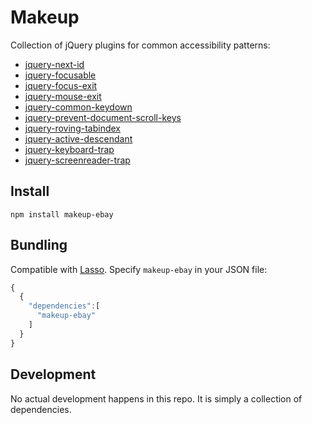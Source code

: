 # Makeup

Collection of jQuery plugins for common accessibility patterns:

* [jquery-next-id](https://github.com/ianmcburnie/jquery-next-id)
* [jquery-focusable](https://github.com/ianmcburnie/jquery-focusable)
* [jquery-focus-exit](https://github.com/ianmcburnie/jquery-focus-exit)
* [jquery-mouse-exit](https://github.com/ianmcburnie/jquery-mouse-exit)
* [jquery-common-keydown](https://github.com/ianmcburnie/jquery-common-keydown)
* [jquery-prevent-document-scroll-keys](https://github.com/ianmcburnie/jquery-prevent-document-scroll-keys)
* [jquery-roving-tabindex](https://github.com/ianmcburnie/jquery-roving-tabindex)
* [jquery-active-descendant](https://github.com/ianmcburnie/jquery-active-descendant)
* [jquery-keyboard-trap](https://github.com/ianmcburnie/jquery-keyboard-trap)
* [jquery-screenreader-trap](https://github.com/ianmcburnie/jquery-screenreader-trap)

## Install

`npm install makeup-ebay`

## Bundling

Compatible with [Lasso](https://github.com/lasso-js/lasso). Specify `makeup-ebay` in your  JSON file:

```js
{
  {
    "dependencies":[
      "makeup-ebay"
    ]
  }
}
```

## Development

No actual development happens in this repo. It is simply a collection of dependencies.
